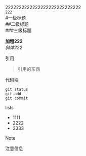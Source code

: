 2222222222222222222222222222<br>
`222`  
#一级标题  
##二级标题  
###三级标题  

**加粗222**  
_斜体222_  

引用
> 引用的东西  

代码块
```
git status
git add
git commit
```  

lists
- 1111
- 2222
- 3333  

>[!NOTE]
>注意信息  

<!-- This content will not appear in the rendered Markdown -->
